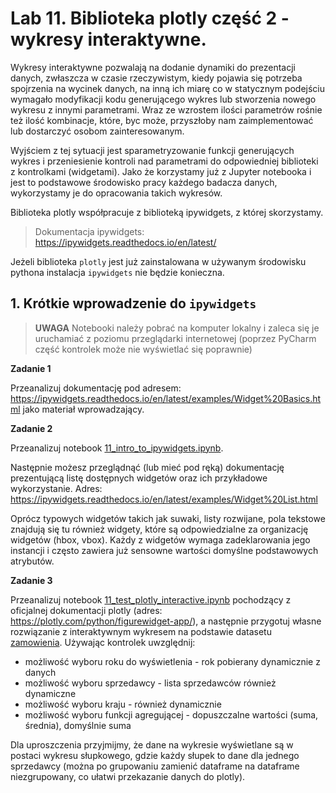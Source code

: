 # Lab 11. Biblioteka plotly część 2 - wykresy interaktywne.

Wykresy interaktywne pozwalają na dodanie dynamiki do prezentacji danych, zwłaszcza w czasie rzeczywistym, kiedy pojawia się potrzeba spojrzenia na wycinek danych, na inną ich miarę co w statycznym podejściu wymagało modyfikacji kodu generującego wykres lub stworzenia nowego wykresu z innymi parametrami. Wraz ze wzrostem ilości parametrów rośnie też ilość kombinacje, które, byc może, przyszłoby nam zaimplementować lub dostarczyć osobom zainteresowanym.

Wyjściem z tej sytuacji jest sparametryzowanie funkcji generujących wykres i przeniesienie kontroli nad parametrami do odpowiedniej biblioteki z kontrolkami (widgetami). Jako że korzystamy już z Jupyter notebooka i jest to podstawowe środowisko pracy każdego badacza danych, wykorzystamy je do opracowania takich wykresów.

Biblioteka plotly współpracuje z biblioteką ipywidgets, z której skorzystamy. 

> Dokumentacja ipywidgets: https://ipywidgets.readthedocs.io/en/latest/

Jeżeli biblioteka `plotly` jest już zainstalowana w używanym środowisku pythona instalacja `ipywidgets` nie będzie konieczna.

## 1. Krótkie wprowadzenie do `ipywidgets`

> **UWAGA** Notebooki należy pobrać na komputer lokalny i zaleca się je uruchamiać z poziomu przeglądarki internetowej (poprzez PyCharm część kontrolek może nie wyświetlać się poprawnie)

**Zadanie 1** 

Przeanalizuj dokumentację pod adresem: https://ipywidgets.readthedocs.io/en/latest/examples/Widget%20Basics.html jako materiał wprowadzający.

**Zadanie 2**

Przeanalizuj notebook [11_intro_to_ipywidgets.ipynb](11_intro_to_ipywidgets.ipynb).

Następnie możesz przeglądnąć (lub mieć pod ręką) dokumentację prezentującą listę dostępnych widgetów oraz ich przykładowe wykorzystanie. Adres: https://ipywidgets.readthedocs.io/en/latest/examples/Widget%20List.html

Oprócz typowych widgetów takich jak suwaki, listy rozwijane, pola tekstowe znajdują się tu również widgety, które są odpowiedzialne za organizację widgetów (hbox, vbox). Każdy z widgetów wymaga zadeklarowania jego instancji i często zawiera już sensowne wartości domyślne podstawowych atrybutów. 

**Zadanie 3**

Przeanalizuj notebook [11_test_plotly_interactive.ipynb](11_test_plotly_interactive.ipynb) pochodzący z oficjalnej dokumentacji plotly (adres: https://plotly.com/python/figurewidget-app/), a następnie przygotuj własne rozwiązanie z interaktywnym wykresem na podstawie datasetu [zamowienia](../lab_10/data/zamowienia.csv). Używając kontrolek uwzględnij:
* możliwość wyboru roku do wyświetlenia - rok pobierany dynamicznie z danych
* możliwość wyboru sprzedawcy - lista sprzedawców również dynamiczne
* możliwość wyboru kraju - również dynamicznie
* możliwość wyboru funkcji agregującej - dopuszczalne wartości (suma, średnia), domyślnie suma

Dla uproszczenia przyjmijmy, że dane na wykresie wyświetlane są w postaci wykresu słupkowego, gdzie każdy słupek to dane dla jednego sprzedawcy (można po grupowaniu zamienić dataframe na dataframe niezgrupowany, co ułatwi przekazanie danych do plotly).





